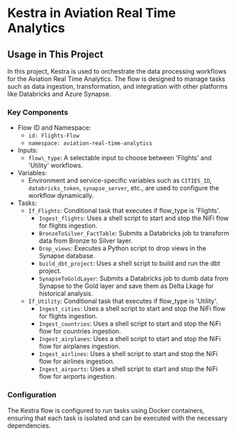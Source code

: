 # Kestra in Aviation Real Time Analytics

## Usage in This Project

In this project, Kestra is used to orchestrate the data processing workflows for the Aviation Real Time Analytics. The flow is designed to manage tasks such as data ingestion, transformation, and integration with other platforms like Databricks and Azure Synapse.

### Key Components

* Flow ID and Namespace:
  * `id: Flights-Flow`
  * `namespace: aviation-real-time-analytics`
* Inputs:
  * `flow\_type`: A selectable input to choose between 'Flights' and 'Utility' workflows.
* Variables:
  * Environment and service-specific variables such as `CITIES_ID`, `databricks_token`, `synapse_server`, etc., are used to configure the workflow dynamically.
* Tasks:
  * `If_Flights`: Conditional task that executes if flow\_type is 'Flights'.
    * `Ingest_flights`: Uses a shell script to start and stop the NiFi flow for flights ingestion.
    * `BronzeToSilver_FactTable`: Submits a Databricks job to transform data from Bronze to Silver layer.
    * `Drop_views`: Executes a Python script to drop views in the Synapse database.
    * `build_dbt_project`: Uses a shell script to build and run the dbt project.
    * `SynapseToGoldLayer`: Submits a Databricks job to dumb data from Synapse to the Gold layer and save them as Delta Lkage for historical analysis.
  * `If_Utility`: Conditional task that executes if flow\_type is 'Utility'.
    * `Ingest_cities`: Uses a shell script to start and stop the NiFi flow for flights ingestion.
    * `Ingest_countries`: Uses a shell script to start and stop the NiFi flow for countries ingestion.
    * `Ingest_airplanes`: Uses a shell script to start and stop the NiFi flow for airplanes ingestion.
    * `Ingest_airlines`: Uses a shell script to start and stop the NiFi flow for airlines ingestion.
    * `Ingest_airports`: Uses a shell script to start and stop the NiFi flow for airports ingestion.

### Configuration

The Kestra flow is configured to run tasks using Docker containers, ensuring that each task is isolated and can be executed with the necessary dependencies.
